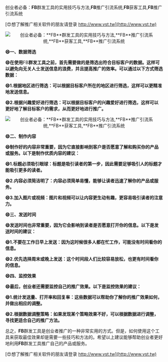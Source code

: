 创业者必备：**FB**群发工具的实用技巧与方法,**FB**推广引流系统,**FB**获客工具,**FB**推广引流系统

[😍想了解推广相关软件的朋友请登录 http://www.vst.tw](http://www.vst.tw)

 <center><img src="https://vst.tw/MP4/tuiguang/png/1.png" alt="创业者必备：**FB**群发工具的实用技巧与方法,**FB**推广引流系统,**FB**获客工具,**FB**推广引流系统"></center>

**😄一、数据筛选**

**😄在使用**FB**群发工具之前，首先需要做的是筛选出符合目标客户的数据。这样可以避免向无关人士发送信息的浪费，并且提高推广的效率。可以通过以下方式筛选数据：**

**😄1.根据地区进行筛选：可以根据目标客户所在的地区进行筛选，这样可以更精准地发送信息。**

**😄2.根据兴趣爱好进行筛选：可以根据目标客户的兴趣爱好进行筛选，这样可以更好地了解目标客户的需求，从而更好地进行推广。**

 <center><img src="https://vst.tw/MP4/tuiguang/png/7.png" alt="创业者必备：**FB**群发工具的实用技巧与方法,**FB**推广引流系统,**FB**获客工具,**FB**推广引流系统"></center>

**😄二、制作内容**

**😄制作好的内容非常重要，因为它直接影响到客户是否愿意了解和购买你的产品或服务。以下是制作优质内容的建议：**

**😄1.标题必须吸引眼球：标题是吸引读者的第一步，因此需要足够吸引人的标题才能吸引更多的读者。**

**😄2.内容必须简洁明了：内容必须简单易懂，能够让读者迅速了解你的产品或服务。**

**😄3.加入图片或视频：图片和视频可以让内容更生动有趣，更容易吸引读者的注意力。**

**😄三、发送时间**

**😄发送时间也非常重要，因为它会影响到读者是否愿意打开你的信息。以下是发送时间的建议：**

**😄1.不要在工作日早上发送：因为这时候很多人都在忙工作，可能没有时间看你的信息。**

**😄2.优先选择周末或晚上发送：这个时间段人们比较容易放松，也更有时间看你的信息。**

**😄四、监控效果**

**😄最后，创业者还需要监控自己的推广效果。以下是监控效果的建议：**

**😄1.统计发送量、打开率和回复率：这些数据可以帮助你了解你的推广效果如何，并做出相应的调整。**

**😄2.根据数据调整策略：如果发现某个策略效果不好，可以根据数据进行调整，寻找更适合自己的推广方法。**

总之，**FB**群发工具是创业者推广的一种非常实用的方式。但是，如何使用这个工具来获取最佳效果却是需要一些技巧和方法的。希望以上建议能够帮助创业者更好地利用**FB**群发工具推广自己的产品或服务。

[😍想了解推广相关软件的朋友请登录 http://www.vst.tw](http://www.vst.tw)



